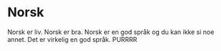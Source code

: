 # Norsk

Norsk er liv.
Norsk er bra.
Norsk er en god språk og du kan ikke si noe annet.
Det er virkelig en god språk.
PURRRR
